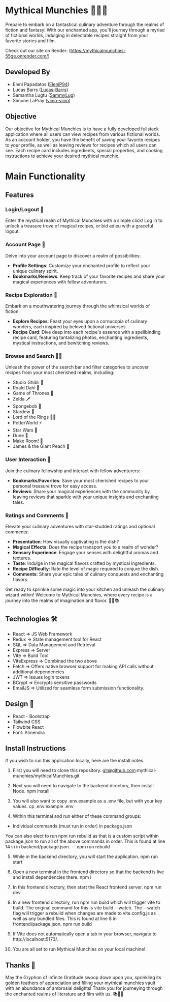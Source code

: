 # Mythical Munchies 🍄🔮✨

Prepare to embark on a fantastical culinary adventure through the realms of fiction and fantasy! With our enchanted app, you'll journey through a myriad of fictional worlds, indulging in delectable recipes straight from your favorite stories and film.

Check out our site on Render: (https://mythicalmunchies-55ge.onrender.com/)

## Developed By

- Eleni Papadatos ([EleniP94](https://github.com/orgs/mythical-munchies/people/EleniP94))
- Lucas Barrs ([Lucas-Barrs](https://github.com/Lucas-Barrs))
- Samantha Lugtu ([SammyLug](https://github.com/SammyLug))
- Simone LaPray ([viinn-viinn](https://github.com/orgs/mythical-munchies/people/viinn-viinn))

## Objective

Our objective for Mythical Munchies is to have a fully developed fullstack application where all users can view recipes from various fictional worlds. As an account holder, you have the benefit of saving your favorite recipes to your profile, as well as leaving reviews for recipes which all users can see. Each recipe card includes ingredients, special properties, and cooking instructions to achieve your desired mythical munchie.

# Main Functionality

## Features

### Login/Logout 🚪

Enter the mystical realm of Mythical Munchies with a simple click! Log in to unlock a treasure trove of magical recipes, or bid adieu with a graceful logout.

### Account Page 📜

Delve into your account page to discover a realm of possibilities:

- **Profile Settings**: Customize your enchanted profile to reflect your unique culinary spirit.
- **Bookmarks/Reviews**: Keep track of your favorite recipes and share your magical experiences with fellow adventurers.

### Recipe Exploration 🌟

Embark on a mouthwatering journey through the whimsical worlds of fiction:

- **Explore Recipes**: Feast your eyes upon a cornucopia of culinary wonders, each inspired by beloved fictional universes.
- **Recipe Card**: Dive deep into each recipe's essence with a spellbinding recipe card, featuring tantalizing photos, enchanting ingredients, mystical instructions, and bewitching reviews.

### Browse and Search 🧙‍♂️

Unleash the power of the search bar and filter categories to uncover recipes from your most cherished realms, including:

- Studio Ghibli 🌿
- Roald Dahl 🍫
- Game of Thrones 🐉
- Zelda 🗡️
- Spongebob 🍍
- Stardew 🌾
- Lord of the Rings 🧝‍♂️
- PotterWorld ⚡
- Star Wars 🌌
- Dune 🐛
- Make Room! 🍵
- James & the Giant Peach 🍑

### User Interaction 🌟

Join the culinary fellowship and interact with fellow adventurers:

- **Bookmarks/Favorites**: Save your most cherished recipes to your personal treasure trove for easy access.
- **Reviews**: Share your magical experiences with the community by leaving reviews that sparkle with your unique insights and enchanting tales.

### Ratings and Comments 🌈

Elevate your culinary adventures with star-studded ratings and optional comments:

- **Presentation**: How visually captivating is the dish?
- **Magical Effects**: Does the recipe transport you to a realm of wonder?
- **Sensory Experience**: Engage your senses with delightful aromas and textures.
- **Taste**: Indulge in the magical flavors crafted by mystical ingredients.
- **Recipe Difficulty**: Rate the level of magic required to conjure the dish.
- **Comments**: Share your epic tales of culinary conquests and enchanting flavors.

Get ready to sprinkle some magic into your kitchen and unleash the culinary wizard within! Welcome to Mythical Munchies, where every recipe is a journey into the realms of imagination and flavor. 🌟🍴📚

## Technologies 🛠️

- React => JS Web Framework
- Redux => State management tool for React
- SQL => Data Management and Retrieval
- Express => Server
- Vite => Build Tool
- ViteExpress => Combined the two above
- Fetch => Offers native browser support for making API calls without additional dependencies
- JWT => Issues login tokens
- BCrypt => Encrypts sensitive passwords
- EmailJS => Utilized for seamless form submission functionality.


## Design 🎨

- React - Bootstrap
- Tailwind CSS
- Flowbite React 
- Font: Almendra

## Install Instructions 
If you wish to run this application locally, here are the install notes.

1. First you will need to clone this repository.
    git@github.com:mythical-munchies/mythicalMunchies.git

2. Next you will need to navigate to the backend directory, then install Node.
    npm install

3. You will also want to copy .env.example as a .env file, but with your key values. cp .env.example .env

4. Within this terminal and run either of these command groups: 
  - Individual commands (must run in order) in package.json
       
You can also elect to run npm run rebuild as that is a custom script within package.json to run all of the above commands in order. This is found at line 14 in in backend/package.json.
 -- npm run rebuild

5. While in the backend directory, you will start the application.
    npm run start

6. Open a new terminal in the frontend directory so that the backend is live and install dependencies there.
    npm i

7. In this frontend directory, then start the React frontend server.
    npm run dev

8. In a new frontend directory, run npm run build which will trigger vite to build. The original command for this is vite build --watch. The --watch flag will trigger a rebuild when changes are made to vite.config.js as well as any bundled files. This is found at line 8 in frontend/package.json.
    npm run build

9. If Vite does not automatically open a tab in your browser, navigate to http://localhost:5173/.

10. You are all set to run Mythical Munchies on your local machine!


## Thanks 🙏
May the Gryphon of Infinite Gratitude swoop down upon you, sprinkling its golden feathers of appreciation and filling your mythical munchies vault with an abundance of ambrosial delights! Thank you for journeying through the enchanted realms of literature and film with us. 📚🔮✨
